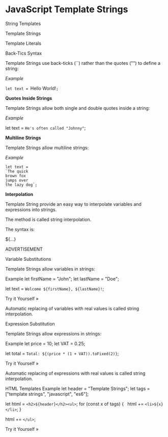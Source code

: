 # JavaScript Template Strings

String Templates

Template Strings

Template Literals

Back-Tics Syntax

Template Strings use back-ticks (``) rather than the quotes ("") to define a string:

*Example*

`let text = `Hello World!`;`


**Quotes Inside Strings**

Template Strings allow both single and double quotes inside a string:

*Example*

let text = `He's often called "Johnny"`;


**Multiline Strings**

Template Strings allow multiline strings:

*Example*

```
let text =
`The quick
brown fox
jumps over
the lazy dog`;
```



**Interpolation**

Template String provide an easy way to interpolate variables and expressions into strings.

The method is called string interpolation.

The syntax is:

${...}

ADVERTISEMENT

Variable Substitutions

Template Strings allow variables in strings:

Example
let firstName = "John";
let lastName = "Doe";

let text = `Welcome ${firstName}, ${lastName}!`;

Try it Yourself »

Automatic replacing of variables with real values is called string interpolation.


Expression Substitution

Template Strings allow expressions in strings:

Example
let price = 10;
let VAT = 0.25;

let total = `Total: ${(price * (1 + VAT)).toFixed(2)}`;

Try it Yourself »

Automatic replacing of expressions with real values is called string interpolation.


HTML Templates
Example
let header = "Template Strings";
let tags = ["template strings", "javascript", "es6"];

let html = `<h2>${header}</h2><ul>`;
for (const x of tags) {
  html += `<li>${x}</li>`;
}

html += `</ul>`;

Try it Yourself »
